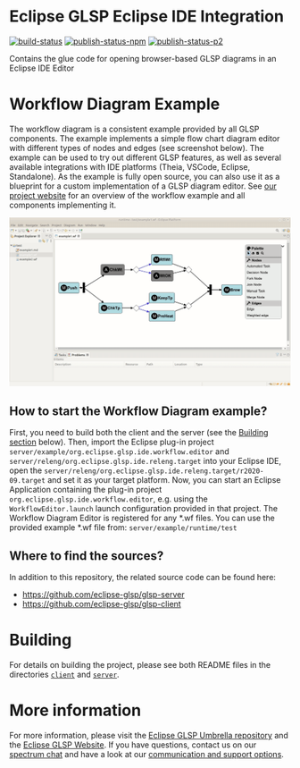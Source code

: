 # Eclipse GLSP Eclipse IDE Integration

[![build-status](https://img.shields.io/jenkins/build?jobUrl=https%3A%2F%2Fci.eclipse.org%2Fglsp%2Fjob%2Feclipse-glsp%2Fjob%2Fglsp-eclipse-integration%2Fjob%2Fmaster%2F)](https://ci.eclipse.org/glsp/job/eclipse-glsp/job/glsp-eclipse-integration/)
[![publish-status-npm](https://img.shields.io/jenkins/build?jobUrl=https://ci.eclipse.org/glsp/job/deploy-npm-glsp-theia-integration/&label=npm)](https://ci.eclipse.org/glsp/job/deploy-npm-ide-integration/)
[![publish-status-p2](https://img.shields.io/jenkins/build?jobUrl=https://ci.eclipse.org/glsp/job/deploy-npm-glsp-theia-integration/&label=p2)](https://ci.eclipse.org/glsp/job/deploy-p2-ide-integration/)

Contains the glue code for opening browser-based GLSP diagrams in an Eclipse IDE Editor

# Workflow Diagram Example
The workflow diagram is a consistent example provided by all GLSP components. The example implements a simple flow chart diagram editor with different types of nodes and edges (see screenshot below). The example can be used to try out different GLSP features, as well as several available integrations with IDE platforms (Theia, VSCode, Eclipse, Standalone).
As the example is fully open source, you can also use it as a blueprint for a custom implementation of a GLSP diagram editor.
See [our project website](https://www.eclipse.org/glsp/documentation/#workflowoverview) for an overview of the workflow example and all components implementing it.

![Workflow Diagram](/documentation/glsp-eclipse-integration-animated.gif)

## How to start the Workflow Diagram example?
First, you need to build both the client and the server (see the [Building section](#building) below). Then, import the Eclipse plug-in project `server/example/org.eclipse.glsp.ide.workflow.editor` and `server/releng/org.eclipse.glsp.ide.releng.target` into your Eclipse IDE, open the `server/releng/org.eclipse.glsp.ide.releng.target/r2020-09.target` and set it as your target platform. Now, you can start an Eclipse Application containing the plug-in project `org.eclipse.glsp.ide.workflow.editor`, e.g. using the `WorkflowEditor.launch` launch configuration provided in that project. The Workflow Diagram Editor is registered for any *.wf files. You can use the provided example *.wf file from: `server/example/runtime/test`

## Where to find the sources?
In addition to this repository, the related source code can be found here:
- https://github.com/eclipse-glsp/glsp-server
- https://github.com/eclipse-glsp/glsp-client

# Building

For details on building the project, please see both README files in the directories [`client`](client/README.md) and [`server`](server/README.md).

# More information
For more information, please visit the [Eclipse GLSP Umbrella repository](https://github.com/eclipse-glsp/glsp) and the [Eclipse GLSP Website](https://www.eclipse.org/glsp/). If you have questions, contact us on our [spectrum chat](https://spectrum.chat/glsp/) and have a look at our [communication and support options](https://www.eclipse.org/glsp/contact/).
